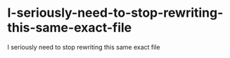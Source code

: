 # I-seriously-need-to-stop-rewriting-this-same-exact-file
I seriously need  to stop rewriting this same exact file
